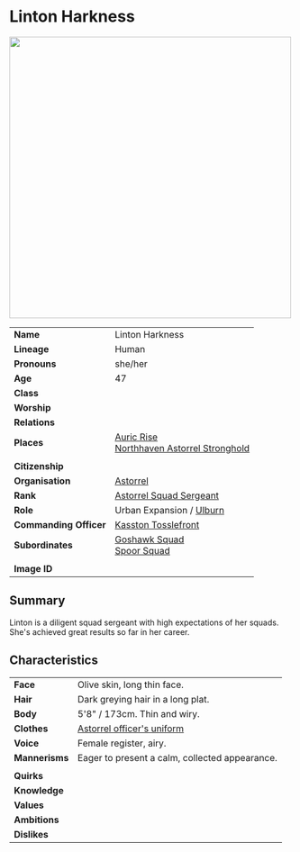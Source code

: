 # Linton Harkness

<img src="https://raw.githubusercontent.com/jesskelsall/astarus-images/main/characters/portraits/imageid.png" height="500" />

|||
| --- | --- |
| **Name** | Linton Harkness | character.3
| **Lineage** | Human |
| **Pronouns** | she/her |
| **Age** | 47 |
| **Class** | |
| **Worship** | |
| **Relations** | |
| **Places** | [Auric Rise](../places/buildings/auric-rise.md)<br>[Northhaven Astorrel Stronghold](../places/strongholds/northhaven-astorrel-stronghold.md) |
|||
| **Citizenship** | |
| **Organisation** | [Astorrel](../organisations/astorrel/astorrel.md) |
| **Rank** | [Astorrel Squad Sergeant](../organisations/astorrel/ranks/astorrel-squad-sergeant.md) |
| **Role** | Urban Expansion / [Ulburn](../places/villages/ulburn.md) |
| **Commanding Officer** | [Kasston Tosslefront](kasston-tosslefront.md) |
| **Subordinates** | [Goshawk Squad](../organisations/astorrel/squads/goshawk-squad.md)<br>[Spoor Squad](../organisations/astorrel/squads/spoor-squad.md) |
|||
| **Image ID** | |

## Summary

Linton is a diligent squad sergeant with high expectations of her squads. She's achieved great results so far in her career.

## Characteristics

| | |
| --- | --- |
| **Face** | Olive skin, long thin face. | characteristics.2
| **Hair** | Dark greying hair in a long plat. |
| **Body** | 5'8" / 173cm. Thin and wiry. |
| **Clothes** | [Astorrel officer's uniform](../organisations/astorrel/uniforms/astorrel-officers-uniform.md) |
| **Voice** | Female register, airy. |
| **Mannerisms** | Eager to present a calm, collected appearance. |
| | |
| **Quirks** | |
| **Knowledge** | |
| **Values** | |
| **Ambitions** | |
| **Dislikes** | |
